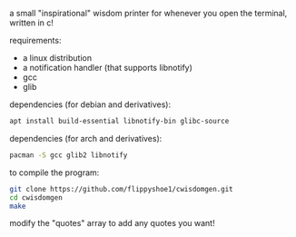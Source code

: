 a small "inspirational" wisdom printer for whenever you open the terminal, written in c!

requirements:
- a linux distribution
- a notification handler (that supports libnotify)
- gcc
- glib

dependencies (for debian and derivatives):
```sh
apt install build-essential libnotify-bin glibc-source
```

dependencies (for arch and derivatives):
```sh
pacman -S gcc glib2 libnotify
```

to compile the program:
```sh
git clone https://github.com/flippyshoe1/cwisdomgen.git
cd cwisdomgen
make
```

modify the "quotes" array to add any quotes you want!

